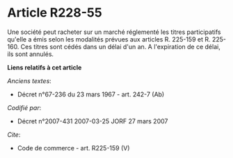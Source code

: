 # Article R228-55

Une société peut racheter sur un marché réglementé les titres participatifs qu'elle a émis selon les modalités prévues aux
articles R. 225-159 et R. 225-160. Ces titres sont cédés dans un délai d'un an. A l'expiration de ce délai, ils sont annulés.

**Liens relatifs à cet article**

_Anciens textes_:

  - Décret n°67-236 du 23 mars 1967 - art. 242-7 (Ab)

_Codifié par_:

  - Décret n°2007-431 2007-03-25 JORF 27 mars 2007

_Cite_:

  - Code de commerce - art. R225-159 (V)
